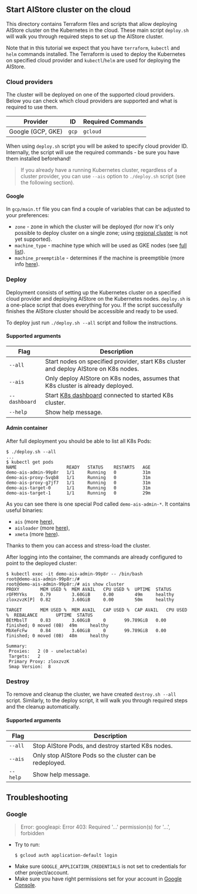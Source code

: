 ## Start AIStore cluster on the cloud

This directory contains Terraform files and scripts that allow deploying AIStore cluster on the Kubernetes in the cloud.
These main script `deploy.sh` will walk you through required steps to set up the AIStore cluster.

Note that in this tutorial we expect that you have `terraform`, `kubectl` and `helm` commands installed.
The Terraform is used to deploy the Kubernetes on specified cloud provider and `kubectl`/`helm` are used for deploying the AIStore.

### Cloud providers

The cluster will be deployed on one of the supported cloud providers.
Below you can check which cloud providers are supported and what is required to use them.

| Provider | ID | Required Commands |
| -------- | --- | ----------------- |
| Google (GCP, GKE) | `gcp` | `gcloud` |

When using `deploy.sh` script you will be asked to specify cloud provider ID.
Internally, the script will use the required commands - be sure you have them installed beforehand!

> If you already have a running Kubernetes cluster, regardless of a cluster provider,
> you can use `--ais` option to `./deploy.sh` script (see the following section).

#### Google

In `gcp/main.tf` file you can find a couple of variables that can be adjusted to your preferences:
* `zone` - zone in which the cluster will be deployed (for now it's only possible to deploy cluster on a single zone; using [regional cluster](https://cloud.google.com/kubernetes-engine/docs/concepts/types-of-clusters#regional_clusters) is not yet supported).
* `machine_type` - machine type which will be used as GKE nodes (see [full list](https://cloud.google.com/compute/docs/machine-types)).
* `machine_preemptible` - determines if the machine is preemptible (more info [here](https://cloud.google.com/compute/docs/instances/preemptible)).

### Deploy

Deployment consists of setting up the Kubernetes cluster on a specified cloud provider and deploying AIStore on the Kubernetes nodes.
`deploy.sh` is a one-place script that does everything for you.
If the script successfully finishes the AIStore cluster should be accessible and ready to be used.

To deploy just run `./deploy.sh --all` script and follow the instructions.

#### Supported arguments

| Flag | Description |
| ---- | ----------- |
| `--all` | Start nodes on specified provider, start K8s cluster and deploy AIStore on K8s nodes. |
| `--ais` | Only deploy AIStore on K8s nodes, assumes that K8s cluster is already deployed. |
| `--dashboard` | Start [K8s dashboard](https://kubernetes.io/docs/tasks/access-application-cluster/web-ui-dashboard) connected to started K8s cluster. |
| `--help` | Show help message. |


#### Admin container

After full deployment you should be able to list all K8s Pods:
```console
$ ./deploy.sh --all
...
$ kubectl get pods
NAME                   READY   STATUS    RESTARTS   AGE
demo-ais-admin-99p8r   1/1     Running   0          31m
demo-ais-proxy-5vqb8   1/1     Running   0          31m
demo-ais-proxy-g7jf7   1/1     Running   0          31m
demo-ais-target-0      1/1     Running   0          31m
demo-ais-target-1      1/1     Running   0          29m
```

As you can see there is one special Pod called `demo-ais-admin-*`.
It contains useful binaries:
 * `ais` (more [here](github.com/NVIDIA/aistore/cmd/cli/README.md)),
 * `aisloader` (more [here](github.com/NVIDIA/aistore/bench/aisloader/README.md)),
 * `xmeta` (more [here](github.com/NVIDIA/aistore/cmd/xmeta/README.md)).

Thanks to them you can access and stress-load the cluster.

After logging into the container, the commands are already configured to point to the deployed cluster:
```console
$ kubectl exec -it demo-ais-admin-99p8r -- /bin/bash
root@demo-ais-admin-99p8r:/#
root@demo-ais-admin-99p8r:/# ais show cluster
PROXY		 MEM USED %	 MEM AVAIL	 CPU USED %	 UPTIME	 STATUS
rOFMYYks	 0.79		 3.60GiB	 0.00		 49m	 healthy
zloxzvzK[P]	 0.82		 3.60GiB	 0.00		 50m	 healthy

TARGET		 MEM USED %	 MEM AVAIL	 CAP USED %	 CAP AVAIL	 CPU USED %	 REBALANCE		 UPTIME	 STATUS
BEtMbslT	 0.83		 3.60GiB	 0		 99.789GiB	 0.00		 finished; 0 moved (0B)	 49m	 healthy
MbXeFcFw	 0.84		 3.60GiB	 0		 99.789GiB	 0.00		 finished; 0 moved (0B)	 48m	 healthy

Summary:
 Proxies:	2 (0 - unelectable)
 Targets:	2
 Primary Proxy:	zloxzvzK
 Smap Version:	8
```

### Destroy

To remove and cleanup the cluster, we have created `destroy.sh --all` script.
Similarly, to the deploy script, it will walk you through required steps and the cleanup automatically.

#### Supported arguments

| Flag | Description |
| ---- | ----------- |
| `--all` | Stop AIStore Pods, and destroy started K8s nodes. |
| `--ais` | Only stop AIStore Pods so the cluster can be redeployed. |
| `--help` | Show help message. |

## Troubleshooting

### Google

> Error: googleapi: Error 403: Required '...' permission(s) for '...', forbidden

* Try to run:
    ```console
    $ gcloud auth application-default login
    ```
* Make sure `GOOGLE_APPLICATION_CREDENTIALS` is not set to credentials for other project/account.
* Make sure you have right permissions set for your account in [Google Console](https://console.cloud.google.com).
